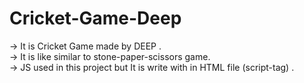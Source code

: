 # Cricket-Game-Deep

-> It is Cricket Game made by DEEP . 
<br>
-> It is like similar to stone-paper-scissors game.
<br>
-> JS used in this project but It is write with in HTML file (script-tag) .  
